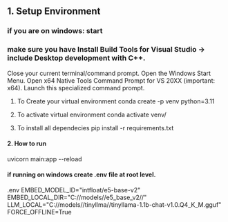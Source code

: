 
## 1. Setup Environment
### if you are on windows: start
### make sure you have Install Build Tools for Visual Studio → include Desktop development with C++.
Close your current terminal/command prompt.
Open the Windows Start Menu.
Open x64 Native Tools Command Prompt for VS 20XX (important: x64).
Launch this specialized command prompt.

1. To Create your virtual environment
conda create -p venv python=3.11

2. To activate virtual environment
conda activate venv/

3. To install all dependecies
pip install -r requirements.txt

#### 2. How to run
uvicorn main:app --reload


#### if running on windows create .env file at root level.
.env
EMBED_MODEL_ID="intfloat/e5-base-v2"
EMBED_LOCAL_DIR="C://models//e5_base_v2//"
LLM_LOCAL="C://models//tinyllma//tinyllama-1.1b-chat-v1.0.Q4_K_M.gguf"
FORCE_OFFLINE=True
